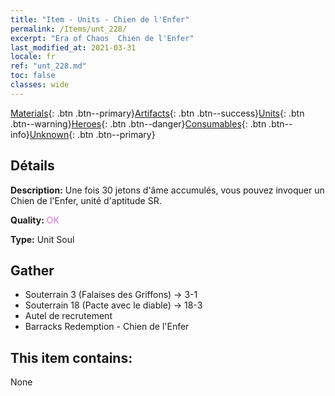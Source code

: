 ```yaml
---
title: "Item - Units - Chien de l'Enfer"
permalink: /Items/unt_228/
excerpt: "Era of Chaos  Chien de l'Enfer"
last_modified_at: 2021-03-31
locale: fr
ref: "unt_228.md"
toc: false
classes: wide
---
```

 [Materials](/fr/Items/){: .btn .btn--primary}[Artifacts](/fr/Items/Artifacts/){: .btn .btn--success}[Units](/fr/Items/Units/){: .btn .btn--warning}[Heroes](/fr/Items/Heroes/){: .btn .btn--danger}[Consumables](/fr/Items/Consumables/){: .btn .btn--info}[Unknown](/fr/Items/Unknown/){: .btn .btn--primary}

## Détails
 **Description:** Une fois 30 jetons d'âme accumulés, vous pouvez invoquer un Chien de l'Enfer, unité d'aptitude SR.

 **Quality:** <span style="color: #DA70D6">OK</span>

 **Type:** Unit Soul

## Gather

*    Souterrain 3 (Falaises des Griffons) -> 3-1 
*    Souterrain 18 (Pacte avec le diable) -> 18-3 
*    Autel de recrutement 
*    Barracks Redemption - Chien de l'Enfer 

## This item contains:

  None

